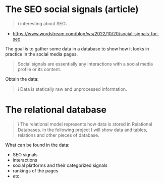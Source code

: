 # The SEO social signals (article)

> ℹ️ interesting about SEO:
- https://www.wordstream.com/blog/ws/2022/10/20/social-signals-for-seo

The goal is to gather some data in a database to show how it looks in practice in the social media pages.

> Social signals are essentially any interactions with a social media profile or its content.

Obtain the data:
> ℹ️ Data is statically raw and unprocessed information. 

# The relational database

> ℹ️ The relational model represents how data is stored in Relational Databases.
> in the following project I will show data and tables, relations and other pieces of database.

What can be found in the data:

* SEO signals
* interactions
* social platforms and their categorized signals
* rankings of the pages
* etc.
